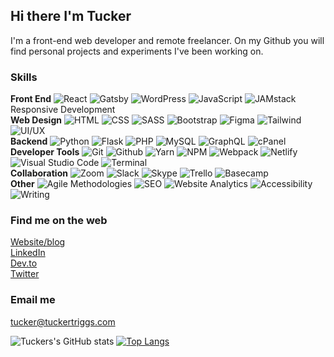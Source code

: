 ## Hi there I'm Tucker

I'm a front-end web developer and remote freelancer. On my Github you will find personal projects and experiments I've been working on. 

### Skills
**Front End** ![React](https://img.shields.io/badge/-React-111?&logo=React) ![Gatsby](https://img.shields.io/badge/-Gatsby-111?&logo=Gatsby) ![WordPress](https://img.shields.io/badge/-WordPress-111?&logo=WordPress) ![JavaScript](https://img.shields.io/badge/-JavaScript-111?&logo=JavaScript) ![JAMstack](https://img.shields.io/badge/-jamstack-111?&logo=jamstack) Responsive Development  
**Web Design** ![HTML](https://img.shields.io/badge/-html5-111?&logo=html5) ![CSS](https://img.shields.io/badge/-css-111?&logo=css3) ![SASS](https://img.shields.io/badge/-sass-111?&logo=sass) ![Bootstrap](https://img.shields.io/badge/-bootstrap-111?&logo=bootstrap]) ![Figma](https://img.shields.io/badge/-figma-111?&logo=figma) ![Tailwind](https://img.shields.io/badge/-tailwind-111) ![UI/UX](https://img.shields.io/badge/-ui/ux-111)  
**Backend** ![Python](https://img.shields.io/badge/-python-111?&logo=python) ![Flask](https://img.shields.io/badge/-flask-111?&logo=flask) ![PHP](https://img.shields.io/badge/-php-111?&logo=php) ![MySQL](https://img.shields.io/badge/-mysql-111?&logo=mysql) ![GraphQL](https://img.shields.io/badge/-graphql-111?&logo=graphql) ![cPanel](https://img.shields.io/badge/-cpanel-111?&logo=cpanel)  
**Developer Tools** ![Git](https://img.shields.io/badge/-git-111?&logo=git) ![Github](https://img.shields.io/badge/-github-111?&logo=github) ![Yarn](https://img.shields.io/badge/-yarn-111?&logo=yarn) ![NPM](https://img.shields.io/badge/-npm-111?&logo=npm) ![Webpack](https://img.shields.io/badge/-webpack-111?&logo=webpack) ![Netlify](https://img.shields.io/badge/-netlify-111?&logo=netlify)  ![Visual Studio Code](https://img.shields.io/badge/-visual%20studio%20code-111) ![Terminal](https://img.shields.io/badge/-terminal-111)  
**Collaboration** ![Zoom](https://img.shields.io/badge/-zoom-111?&logo=zoom) ![Slack](https://img.shields.io/badge/-slack-111?&logo=slack) ![Skype](https://img.shields.io/badge/-skype-111?&logo=skype) ![Trello](https://img.shields.io/badge/-trello-111?&logo=trello) ![Basecamp](https://img.shields.io/badge/-basecamp-111?&logo=basecamp)  
**Other** ![Agile Methodologies](https://img.shields.io/badge/-agile-111) ![SEO](https://img.shields.io/badge/-seo-111) ![Website Analytics](https://img.shields.io/badge/-analytics-111) ![Accessibility](https://img.shields.io/badge/-accessibility-111) ![Writing](https://img.shields.io/badge/-writing-111)

### Find me on the web
[Website/blog](https://www.tuckertriggs.com)  
[LinkedIn](https://www.linkedin.com/in/tuckertriggs/)  
[Dev.to](https://dev.to/tuckertriggs)  
[Twitter](https://twitter.com/tuckertriggs)  

### Email me
tucker@tuckertriggs.com

![Tuckers's GitHub stats](https://github-readme-stats.vercel.app/api?username=tuckpuck&count_private=true)
[![Top Langs](https://github-readme-stats.vercel.app/api/top-langs/?username=tuckpuck&layout=compact)](https://github.com/anuraghazra/github-readme-stats)





<!--
### Hi there 👋
**tuckpuck/tuckpuck** is a ✨ _special_ ✨ repository because its `README.md` (this file) appears on your GitHub profile.

Here are some ideas to get you started:

- 🔭 I’m currently working on ...
- 🌱 I’m currently learning ...
- 👯 I’m looking to collaborate on ...
- 🤔 I’m looking for help with ...
- 💬 Ask me about ...
- 📫 How to reach me: ...
- 😄 Pronouns: ...
- ⚡ Fun fact: ...

![Metrics](https://metrics.lecoq.io/tuckpuck?template=classic&config.timezone=America%2FDenver)
-->
